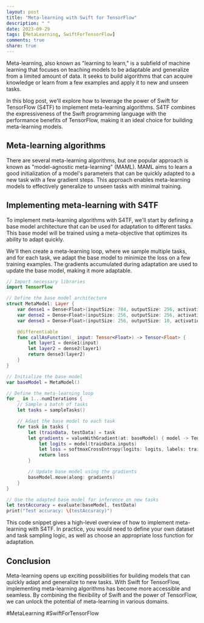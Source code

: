 ```yaml
---
layout: post
title: "Meta-learning with Swift for TensorFlow"
description: " "
date: 2023-09-29
tags: [MetaLearning, SwiftForTensorFlow]
comments: true
share: true
---
```


Meta-learning, also known as "learning to learn," is a subfield of machine learning that focuses on teaching models to be adaptable and generalize from a limited amount of data. It seeks to build algorithms that can acquire knowledge or learn from a few examples and apply it to new and unseen tasks.

In this blog post, we'll explore how to leverage the power of Swift for TensorFlow (S4TF) to implement meta-learning algorithms. S4TF combines the expressiveness of the Swift programming language with the performance benefits of TensorFlow, making it an ideal choice for building meta-learning models.

## Meta-learning algorithms

There are several meta-learning algorithms, but one popular approach is known as "model-agnostic meta-learning" (MAML). MAML aims to learn a good initialization of a model's parameters that can be quickly adapted to a new task with a few gradient steps. This approach enables meta-learning models to effectively generalize to unseen tasks with minimal training.

## Implementing meta-learning with S4TF

To implement meta-learning algorithms with S4TF, we'll start by defining a base model architecture that can be used for adaptation to different tasks. This base model will be trained using a meta-objective that optimizes its ability to adapt quickly.

We'll then create a meta-learning loop, where we sample multiple tasks, and for each task, we adapt the base model to minimize the loss on a few training examples. The gradients accumulated during adaptation are used to update the base model, making it more adaptable.

```swift
// Import necessary libraries
import TensorFlow

// Define the base model architecture
struct MetaModel: Layer {
    var dense1 = Dense<Float>(inputSize: 784, outputSize: 256, activation: relu)
    var dense2 = Dense<Float>(inputSize: 256, outputSize: 256, activation: relu)
    var dense3 = Dense<Float>(inputSize: 256, outputSize: 10, activation: softmax)

    @differentiable
    func callAsFunction(_ input: Tensor<Float>) -> Tensor<Float> {
        let layer1 = dense1(input)
        let layer2 = dense2(layer1)
        return dense3(layer2)
    }
}

// Initialize the base model
var baseModel = MetaModel()

// Define the meta-learning loop
for _ in 1...numIterations {
    // Sample a batch of tasks
    let tasks = sampleTasks()

    // Adapt the base model to each task
    for task in tasks {
        let (trainData, testData) = task
        let gradients = valueWithGradient(at: baseModel) { model -> Tensor<Float> in
            let logits = model(trainData.inputs)
            let loss = softmaxCrossEntropy(logits: logits, labels: trainData.labels)
            return loss
        }

        // Update base model using the gradients
        baseModel.move(along: gradients)
    }
}

// Use the adapted base model for inference on new tasks
let testAccuracy = evaluate(baseModel, testData)
print("Test accuracy: \(testAccuracy)")
```

This code snippet gives a high-level overview of how to implement meta-learning with S4TF. In practice, you would need to define your own dataset and task sampling logic, as well as choose an appropriate loss function for adaptation.

## Conclusion

Meta-learning opens up exciting possibilities for building models that can quickly adapt and generalize to new tasks. With Swift for TensorFlow, implementing meta-learning algorithms has become more accessible and seamless. By combining the flexibility of Swift and the power of TensorFlow, we can unlock the potential of meta-learning in various domains.

\#MetaLearning #SwiftForTensorFlow